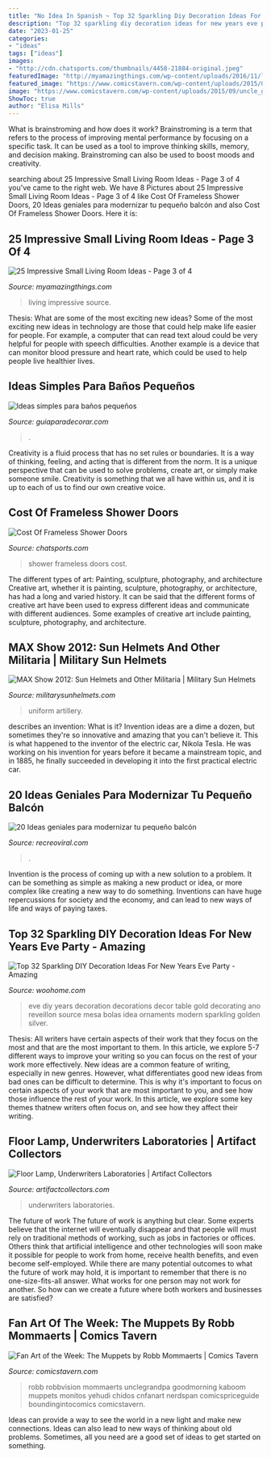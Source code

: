 ```yaml
---
title: "No Idea In Spanish ~ Top 32 Sparkling Diy Decoration Ideas For New Years Eve Party"
description: "Top 32 sparkling diy decoration ideas for new years eve party"
date: "2023-01-25"
categories:
- "ideas"
tags: ["ideas"]
images:
- "http://cdn.chatsports.com/thumbnails/4458-21884-original.jpeg"
featuredImage: "http://myamazingthings.com/wp-content/uploads/2016/11/living-room-1.jpg"
featured_image: "https://www.comicstavern.com/wp-content/uploads/2015/09/uncle_grandpa_issue__6_by_robbvision-d8qn3sl.jpg"
image: "https://www.comicstavern.com/wp-content/uploads/2015/09/uncle_grandpa_issue__6_by_robbvision-d8qn3sl.jpg"
ShowToc: true
author: "Elisa Mills"
---
```



What is brainstroming and how does it work?
Brainstroming is a term that refers to the process of improving mental performance by focusing on a specific task. It can be used as a tool to improve thinking skills, memory, and decision making. Brainstroming can also be used to boost moods and creativity.

	

		
searching about 25 Impressive Small Living Room Ideas - Page 3 of 4 you've came to the right web. We have 8 Pictures about 25 Impressive Small Living Room Ideas - Page 3 of 4 like Cost Of Frameless Shower Doors, 20 Ideas geniales para modernizar tu pequeño balcón and also Cost Of Frameless Shower Doors. Here it is:
		
    
## 25 Impressive Small Living Room Ideas - Page 3 Of 4

<img loading=lazy src="http://myamazingthings.com/wp-content/uploads/2016/11/living-room-1.jpg" onerror="this.onerror=null;this.src='https://tse1.mm.bing.net/th?id=OIP.RFbUpR04tt9MLCG-cwsaXQHaGa&amp;pid=15.1';" alt="25 Impressive Small Living Room Ideas - Page 3 of 4">

_Source: myamazingthings.com_

>living impressive source. 

	

Thesis: What are some of the most exciting new ideas?
Some of the most exciting new ideas in technology are those that could help make life easier for people. For example, a computer that can read text aloud could be very helpful for people with speech difficulties. Another example is a device that can monitor blood pressure and heart rate, which could be used to help people live healthier lives.

    
## Ideas Simples Para Baños Pequeños

<img loading=lazy src="https://www.guiaparadecorar.com/wp-content/uploads/2012/09/Ideas-para-cuartos-de-bano-pequenos-01.jpg" onerror="this.onerror=null;this.src='https://tse1.mm.bing.net/th?id=OIP.19hMIHf6Lg-vQdennmRbkgAAAA&amp;pid=15.1';" alt="Ideas simples para baños pequeños">

_Source: guiaparadecorar.com_

>. 

	

Creativity is a fluid process that has no set rules or boundaries. It is a way of thinking, feeling, and acting that is different from the norm. It is a unique perspective that can be used to solve problems, create art, or simply make someone smile. Creativity is something that we all have within us, and it is up to each of us to find our own creative voice.

    
## Cost Of Frameless Shower Doors

<img loading=lazy src="http://cdn.chatsports.com/thumbnails/4458-21884-original.jpeg" onerror="this.onerror=null;this.src='https://tse1.mm.bing.net/th?id=OIP.HXz3VlfMMG1DUbaaxqXjVQHaJ4&amp;pid=15.1';" alt="Cost Of Frameless Shower Doors">

_Source: chatsports.com_

>shower frameless doors cost. 

	

The different types of art: Painting, sculpture, photography, and architecture
Creative art, whether it is painting, sculpture, photography, or architecture, has had a long and varied history. It can be said that the different forms of creative art have been used to express different ideas and communicate with different audiences. Some examples of creative art include painting, sculpture, photography, and architecture.

    
## MAX Show 2012: Sun Helmets And Other Militaria | Military Sun Helmets

<img loading=lazy src="https://www.militarysunhelmets.com/wp-content/uploads/2012/10/MAX6.jpg" onerror="this.onerror=null;this.src='https://tse4.mm.bing.net/th?id=OIP.6gWjoDemzRQrrWjLnKuHRwHaJ4&amp;pid=15.1';" alt="MAX Show 2012: Sun Helmets and Other Militaria | Military Sun Helmets">

_Source: militarysunhelmets.com_

>uniform artillery. 

	

describes an invention: What is it?
Invention ideas are a dime a dozen, but sometimes they're so innovative and amazing that you can't believe it. This is what happened to the inventor of the electric car, Nikola Tesla. He was working on his invention for years before it became a mainstream topic, and in 1885, he finally succeeded in developing it into the first practical electric car.

    
## 20 Ideas Geniales Para Modernizar Tu Pequeño Balcón

<img loading=lazy src="https://www.recreoviral.com/wp-content/uploads/2016/02/BALCONES-INTERIORES-13.jpg" onerror="this.onerror=null;this.src='https://tse3.mm.bing.net/th?id=OIP.fEPZYmheHFkE5xN9Vnu9iAHaJ4&amp;pid=15.1';" alt="20 Ideas geniales para modernizar tu pequeño balcón">

_Source: recreoviral.com_

>. 

	

Invention is the process of coming up with a new solution to a problem. It can be something as simple as making a new product or idea, or more complex like creating a new way to do something. Inventions can have huge repercussions for society and the economy, and can lead to new ways of life and ways of paying taxes.

    
## Top 32 Sparkling DIY Decoration Ideas For New Years Eve Party - Amazing

<img loading=lazy src="http://www.woohome.com/wp-content/uploads/2013/12/diy-new-year-eve-decorations-21-2.jpg" onerror="this.onerror=null;this.src='https://tse4.mm.bing.net/th?id=OIP.f8hsdleHANwB8YE46GU2bgHaLE&amp;pid=15.1';" alt="Top 32 Sparkling DIY Decoration Ideas For New Years Eve Party - Amazing">

_Source: woohome.com_

>eve diy years decoration decorations decor table gold decorating ano reveillon source mesa bolas idea ornaments modern sparkling golden silver. 

	

Thesis: All writers have certain aspects of their work that they focus on the most and that are the most important to them. In this article, we explore 5-7 different ways to improve your writing so you can focus on the rest of your work more effectively.
New ideas are a common feature of writing, especially in new genres. However, what differentiates good new ideas from bad ones can be difficult to determine. This is why it's important to focus on certain aspects of your work that are most important to you, and see how those influence the rest of your work. In this article, we explore some key themes thatnew writers often focus on, and see how they affect their writing.

    
## Floor Lamp, Underwriters Laboratories | Artifact Collectors

<img loading=lazy src="https://d29jd5m3t61t9.cloudfront.net/artifactcollectors.com/images/fbfiles/images/414w/IMG_20171214_153606201-4gb3h9uoxt_v_1517604542.jpg" onerror="this.onerror=null;this.src='https://tse2.mm.bing.net/th?id=OIP.wDB71A8zUom7Uafyw9r3sgAAAA&amp;pid=15.1';" alt="Floor Lamp, Underwriters Laboratories | Artifact Collectors">

_Source: artifactcollectors.com_

>underwriters laboratories. 

	

The future of work
The future of work is anything but clear. Some experts believe that the internet will eventually disappear and that people will must rely on traditional methods of working, such as jobs in factories or offices. Others think that artificial intelligence and other technologies will soon make it possible for people to work from home, receive health benefits, and even become self-employed. While there are many potential outcomes to what the future of work may hold, it is important to remember that there is no one-size-fits-all answer. What works for one person may not work for another. So how can we create a future where both workers and businesses are satisfied?

    
## Fan Art Of The Week: The Muppets By Robb Mommaerts | Comics Tavern

<img loading=lazy src="https://www.comicstavern.com/wp-content/uploads/2015/09/uncle_grandpa_issue__6_by_robbvision-d8qn3sl.jpg" onerror="this.onerror=null;this.src='https://tse4.mm.bing.net/th?id=OIP.4eUvS36_d2DpCehUyXGqgAHaLR&amp;pid=15.1';" alt="Fan Art of the Week: The Muppets by Robb Mommaerts | Comics Tavern">

_Source: comicstavern.com_

>robb robbvision mommaerts unclegrandpa goodmorning kaboom muppets monitos yehudi chidos cnfanart nerdspan comicspriceguide boundingintocomics comicstavern. 

	

Ideas can provide a way to see the world in a new light and make new connections. Ideas can also lead to new ways of thinking about old problems. Sometimes, all you need are a good set of ideas to get started on something.

